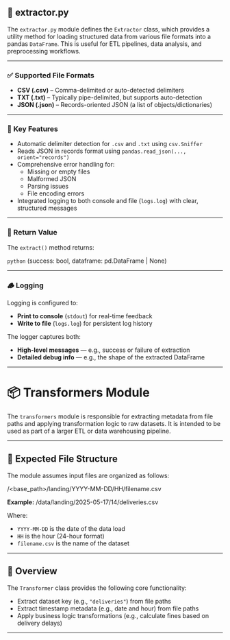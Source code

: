
## 📄 extractor.py

The `extractor.py` module defines the `Extractor` class, which provides a utility method for loading structured data from various file formats into a pandas `DataFrame`. This is useful for ETL pipelines, data analysis, and preprocessing workflows.

---

### ✅ Supported File Formats

- **CSV (.csv)** – Comma-delimited or auto-detected delimiters  
- **TXT (.txt)** – Typically pipe-delimited, but supports auto-detection  
- **JSON (.json)** – Records-oriented JSON (a list of objects/dictionaries)

---

### 🧠 Key Features

- Automatic delimiter detection for `.csv` and `.txt` using `csv.Sniffer`
- Reads JSON in records format using `pandas.read_json(..., orient="records")`
- Comprehensive error handling for:
  - Missing or empty files  
  - Malformed JSON  
  - Parsing issues  
  - File encoding errors  
- Integrated logging to both console and file (`logs.log`) with clear, structured messages

---

### 🔄 Return Value

The `extract()` method returns:

```python```
(success: bool, dataframe: pd.DataFrame | None)

---

### 🪵 Logging

Logging is configured to:

- **Print to console** (`stdout`) for real-time feedback  
- **Write to file** (`logs.log`) for persistent log history

The logger captures both:

- **High-level messages** — e.g., success or failure of extraction  
- **Detailed debug info** — e.g., the shape of the extracted DataFrame

----

# 📦 Transformers Module

The `transformers` module is responsible for extracting metadata from file paths and applying transformation logic to raw datasets. It is intended to be used as part of a larger ETL or data warehousing pipeline.

---

## 📁 Expected File Structure

The module assumes input files are organized as follows:

/<base_path>/landing/YYYY-MM-DD/HH/filename.csv

**Example:**
/data/landing/2025-05-17/14/deliveries.csv

Where:

- `YYYY-MM-DD` is the date of the data load
- `HH` is the hour (24-hour format)
- `filename.csv` is the name of the dataset

---

## 🧠 Overview

The `Transformer` class provides the following core functionality:

- Extract dataset key (e.g., `"deliveries"`) from file paths
- Extract timestamp metadata (e.g., date and hour) from file paths
- Apply business logic transformations (e.g., calculate fines based on delivery delays)

---


